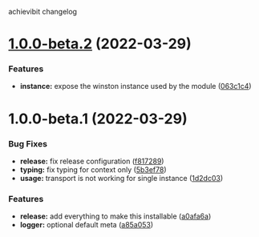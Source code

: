 achievibit changelog

# [1.0.0-beta.2](https://github.com/Kibibit/nestjs-winston/compare/v1.0.0-beta.1...v1.0.0-beta.2) (2022-03-29)


### Features

* **instance:** expose the winston instance used by the module ([063c1c4](https://github.com/Kibibit/nestjs-winston/commit/063c1c40ead1a8987f2ddefd15e6811a514a16f7))

# 1.0.0-beta.1 (2022-03-29)


### Bug Fixes

* **release:** fix release configuration ([f817289](https://github.com/Kibibit/nestjs-winston/commit/f817289f752655b5fdfcb4dadb0e758141b35479))
* **typing:** fix typing for context only ([5b3ef78](https://github.com/Kibibit/nestjs-winston/commit/5b3ef7827224b6fa43d6a0087787017d59dfdc0c))
* **usage:** transport is not working for single instance ([1d2dc03](https://github.com/Kibibit/nestjs-winston/commit/1d2dc03ec449ac499fce91c0a98fdda827567d39))


### Features

* **release:** add everything to make this installable ([a0afa6a](https://github.com/Kibibit/nestjs-winston/commit/a0afa6a5e861d77a2f047d0ba300fa276fd96acf))
* **logger:** optional default meta ([a85a053](https://github.com/Kibibit/nestjs-winston/commit/a85a053e8ea949db5f5b6a8c4dee12c36a67913f))
